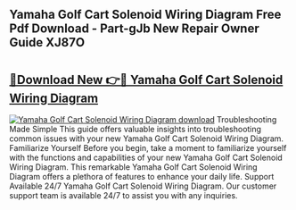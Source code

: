 ## Yamaha Golf Cart Solenoid Wiring Diagram Free Pdf Download - Part-gJb New Repair Owner Guide XJ87O

# <h2><a href="http://dft1y1i.blite.top/?on=Yamaha+Golf+Cart+Solenoid+Wiring+Diagram">🔗Download New 👉🔴 Yamaha Golf Cart Solenoid Wiring Diagram</a></h2>

[![Yamaha Golf Cart Solenoid Wiring Diagram download](https://i.imgur.com/lujVjoI.png)](http://dft1y1i.blite.top/?on=Yamaha+Golf+Cart+Solenoid+Wiring+Diagram)
Troubleshooting Made Simple This guide offers valuable insights into troubleshooting common issues with your new Yamaha Golf Cart Solenoid Wiring Diagram. Familiarize Yourself Before you begin, take a moment to familiarize yourself with the functions and capabilities of your new Yamaha Golf Cart Solenoid Wiring Diagram. This remarkable Yamaha Golf Cart Solenoid Wiring Diagram offers a plethora of features to enhance your daily life. Support Available 24/7 Yamaha Golf Cart Solenoid Wiring Diagram. Our customer support team is available 24/7 to assist you with any inquiries.
